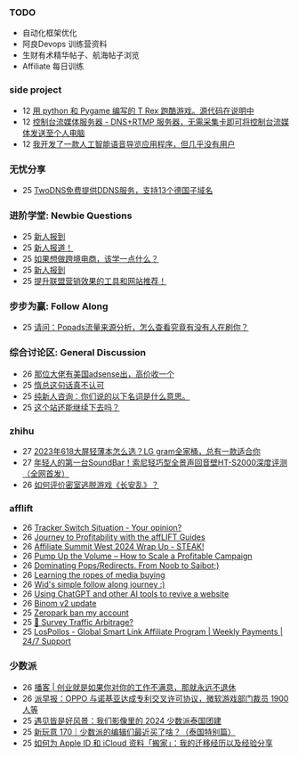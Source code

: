 ### TODO
-  自动化框架优化
-  阿良Devops 训练营资料
-  生财有术精华帖子、航海帖子浏览
-  Affiliate 每日训练

### side project
<!-- sideproject:START -->
-  12 [用 python 和 Pygame 编写的 T Rex 跑酷游戏。源代码在说明中](https://www.youtube.com/watch?v=pZySIXSelCA)
-  12 [控制台流媒体服务器 - DNS+RTMP 服务器，无需采集卡即可将控制台流媒体发送至个人电脑](https://github.com/Aioros/console-streaming-server)
-  12 [我开发了一款人工智能语音导览应用程序，但几乎没有用户](https://www.reddit.com/r/SideProject/comments/18gpp0e/ive_built_an_ai_audio_tour_app_but_have_almost_no/)<!-- sideproject:END -->


### 无忧分享
<!-- ruyo:START -->
-  25 [TwoDNS免费提供DDNS服务，支持13个德国子域名](https://51.ruyo.net/18595.html)<!-- ruyo:END -->

### 进阶学堂: Newbie Questions
<!-- advertcn1:START -->
-  25 [新人报到](https://www.advertcn.com/thread-113823-1-1.html)
-  25 [新人报道！](https://www.advertcn.com/thread-113821-1-1.html)
-  25 [如果想做跨境电商，该学一点什么？](https://www.advertcn.com/thread-113820-1-1.html)
-  25 [新人报到](https://www.advertcn.com/thread-113816-1-1.html)
-  25 [提升联盟营销效果的工具和网站推荐！](https://www.advertcn.com/thread-113812-1-1.html)<!-- advertcn1:END -->

### 步步为赢: Follow Along
<!-- advertcn2:START -->
-  25 [请问：Popads流量来源分析，怎么查看究竟有没有人在刷你？](https://www.advertcn.com/thread-113807-1-1.html)<!-- advertcn2:END -->

### 综合讨论区: General Discussion
<!-- advertcn3:START -->
-  26 [那位大佬有美国adsense出，高价收一个](https://www.advertcn.com/thread-113828-1-1.html)
-  25 [惰总这句话真不认可](https://www.advertcn.com/thread-113822-1-1.html)
-  25 [纯新人咨询：你们说的以下名词是什么意思。](https://www.advertcn.com/thread-113819-1-1.html)
-  25 [这个站还能继续下去吗？](https://www.advertcn.com/thread-113818-1-1.html)<!-- advertcn3:END -->


### zhihu
<!-- zhihu:START -->
-  27 [2023年618大屏轻薄本怎么选？LG gram全家桶，总有一款适合你](http://zhuanlan.zhihu.com/p/632641888?utm_campaign=rss&utm_medium=rss&utm_source=rss&utm_content=title)
-  27 [年轻人的第一台SoundBar！索尼轻巧型全景声回音壁HT-S2000深度评测（全网首发）](http://zhuanlan.zhihu.com/p/630990296?utm_campaign=rss&utm_medium=rss&utm_source=rss&utm_content=title)
-  26 [如何评价密室逃脱游戏《长安乱》？](http://www.zhihu.com/question/563950552/answer/3045961312?utm_campaign=rss&utm_medium=rss&utm_source=rss&utm_content=title)<!-- zhihu:END -->

### afflift
<!-- afflift:START -->
-  26 [Tracker Switch Situation - Your opinion?](https://afflift.com/f/threads/tracker-switch-situation-your-opinion.12531/)
-  26 [Journey to Profitability with the affLIFT Guides](https://afflift.com/f/threads/journey-to-profitability-with-the-afflift-guides.10148/)
-  26 [Affiliate Summit West 2024 Wrap Up - STEAK!](https://afflift.com/f/threads/affiliate-summit-west-2024-wrap-up-steak.12521/)
-  26 [Pump Up the Volume – How to Scale a Profitable Campaign](https://afflift.com/f/threads/pump-up-the-volume-%E2%80%93-how-to-scale-a-profitable-campaign.4239/)
-  26 [Dominating Pops/Redirects. From Noob to Saibot;&rpar;](https://afflift.com/f/threads/dominating-pops-redirects-from-noob-to-saibot.12496/)
-  26 [Learning the ropes of media buying](https://afflift.com/f/threads/learning-the-ropes-of-media-buying.12455/)
-  26 [Wid&#39;s simple follow along journey :&rpar;](https://afflift.com/f/threads/wids-simple-follow-along-journey.12506/)
-  26 [Using ChatGPT and other AI tools to revive a website](https://afflift.com/f/threads/using-chatgpt-and-other-ai-tools-to-revive-a-website.12532/)
-  26 [Binom v2 update](https://afflift.com/f/threads/binom-v2-update.11909/)
-  25 [Zeropark ban my account](https://afflift.com/f/threads/zeropark-ban-my-account.12514/)
-  25 [🚦 Survey Traffic Arbitrage?](https://afflift.com/f/threads/%F0%9F%9A%A6-survey-traffic-arbitrage.12508/)
-  25 [LosPollos - Global Smart Link Affiliate Program | Weekly Payments | 24/7 Support](https://afflift.com/f/threads/lospollos-global-smart-link-affiliate-program-weekly-payments-24-7-support.1702/)<!-- afflift:END -->

### 少数派
<!-- sspai:START -->
-  26 [播客 | 创业就是如果你对你的工作不满意，那就永远不退休](https://sspai.com/post/86101)
-  26 [派早报：OPPO 与诺基亚达成专利交叉许可协议，微软游戏部门裁员 1900 人等](https://sspai.com/post/86095)
-  25 [遇见皆是好风景：我们影像里的 2024 少数派泰国团建](https://sspai.com/post/86088)
-  25 [新玩意 170｜少数派的编辑们最近买了啥？（泰国特别篇）](https://sspai.com/post/86083)
-  25 [如何为 Apple ID 和 iCloud 资料「搬家」：我的迁移经历以及经验分享](https://sspai.com/post/85912)<!-- sspai:END -->
